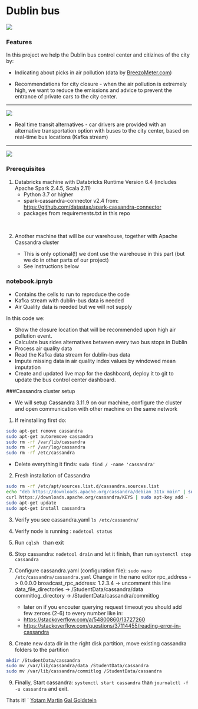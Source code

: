 
# Dublin bus

![](https://i.imgur.com/fSJlKGa.png)


### Features
In this project we help the Dublin bus control center and citizines of the city by:
- Indicating about picks in air pollution (data by [BreezoMeter.com](http://BreezoMeter.com "BreezoMeter.com"))

- Recommendations for city closure - when the air pollution is extremely high, we want to reduce the emissions and advice to prevent the entrance of private cars to the city center. 

------------


[![](https://i.imgur.com/7KBRL38.png)](https://i.imgur.com/7KBRL38.png)


- Real time transit alternatives - car drivers are provided with an alternative transportation option with buses to the city center, based on real-time bus locations (Kafka stream)

------------


[![](https://i.imgur.com/oSbMGHu.png)](https://i.imgur.com/oSbMGHu.png)


### Prerequisites
               
1. Databricks machine with Databricks Runtime Version 6.4 (includes Apache Spark 2.4.5, Scala 2.11)
    * Python 3.7 or higher
    * spark-cassandra-connector v2.4 from:
      https://github.com/datastax/spark-cassandra-connector
    * packages from requirements.txt in this repo
<br>

2.  Another machine that will be our warehouse, together with Apache Cassandra cluster

	* This is only optional(!) we dont use the warehouse in this part (but we do in other parts of our project)
	* See instructions below

### notebook.ipnyb
*  Contains the cells to run to reproduce the code
* Kafka stream with dublin-bus data is needed
* Air Quality data is needed but we will not supply

In this code we:
- Show the closure location that will be recommended upon high air pollution event.
- Calculate bus rides alternatives between every two bus stops in Dublin
- Process air quality data
- Read the Kafka data stream for dublin-bus data
- Impute missing data in air quality index values by windowed mean imputation
- Create and updated live map for the dashboard, deploy it to git to update the bus control center dashboard.

###Cassandra cluster setup
- We will setup Cassandra 3.11.9 on our machine, configure the cluster and open communication with other machine on the same network
1. If reinstalling first do:
```bash
sudo apt-get remove cassandra
sudo apt-get autoremove cassandra
sudo rm -rf /var/lib/cassandra
sudo rm -rf /var/log/cassandra
sudo rm -rf /etc/cassandra
```
- Delete everything it finds:  `sudo find / -name 'cassandra'`

2. Fresh installation of Cassandra
```bash
sudo rm -rf /etc/apt/sources.list.d/cassandra.sources.list
echo "deb https://downloads.apache.org/cassandra/debian 311x main" | sudo tee -a /etc/apt/sources.list.d/cassandra.sources.list
curl https://downloads.apache.org/cassandra/KEYS | sudo apt-key add -
sudo apt-get update
sudo apt-get install cassandra
```

3. Verify you see cassandra.yaml `ls /etc/cassandra/ `

4. Verify node is running : `nodetool status`

5. Run `cqlsh ` than exit

6. Stop cassandra: `nodetool drain` and let it finish, than run `systemctl stop cassandra`

7. Configure cassandra.yaml (configuration file): `sudo nano /etc/cassandra/cassandra.yaml`
Change in the nano editor
   rpc_address -> 0.0.0.0
   broadcast_rpc_address: 1.2.3.4 -> uncomment this line
   data_file_directories -> /StudentData/cassandra/data
   commitlog_directory -> /StudentData/cassandra/commitlog

	* later on if you encouter querying request timeout  you should add few  zeroes (2-6) to every number like in:
   - https://stackoverflow.com/a/54800860/13727260
   - https://stackoverflow.com/questions/37114455/reading-error-in-cassandra

8. Create new data dir in the right disk partition, move existing cassandra folders to the partition
```bash
mkdir /StudentData/cassandra
sudo mv /var/lib/cassandra/data /StudentData/cassandra
sudo mv /var/lib/cassandra/commitlog /StudentData/cassandra
```


9. Finally, Start cassandra: `systemctl start cassandra` than `journalctl -f -u cassandra` and exit.

Thats it!
`
[Yotam Martin](https://www.linkedin.com/in/yotam-martin-b41493170/ "Yotam Martin")
[Gal Goldstein](https://www.linkedin.com/in/gal-goldstein-8776b0168/ "Gal Goldstein")
